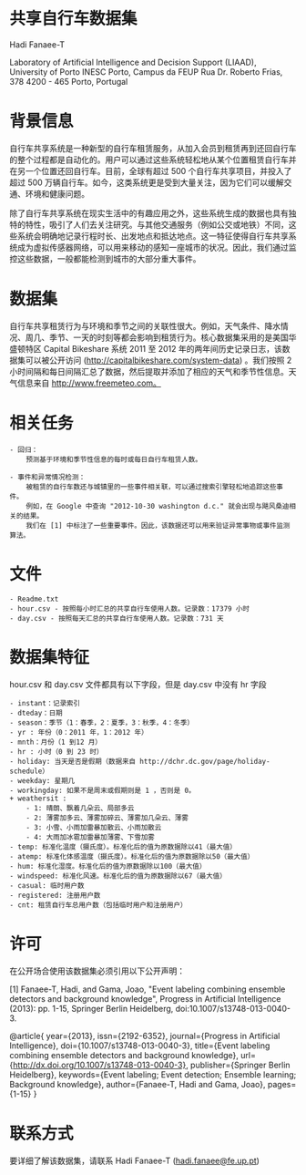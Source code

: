 
共享自行车数据集
==========================================

Hadi Fanaee-T

Laboratory of Artificial Intelligence and Decision Support (LIAAD), University of Porto
INESC Porto, Campus da FEUP
Rua Dr. Roberto Frias, 378
4200 - 465 Porto, Portugal



背景信息
=========================================

自行车共享系统是一种新型的自行车租赁服务，从加入会员到租赁再到还回自行车的整个过程都是自动化的。用户可以通过这些系统轻松地从某个位置租赁自行车并在另一个位置还回自行车。目前，全球有超过 500 个自行车共享项目，并投入了超过 500 万辆自行车。如今，这类系统更是受到大量关注，因为它们可以缓解交通、环境和健康问题。

除了自行车共享系统在现实生活中的有趣应用之外，这些系统生成的数据也具有独特的特性，吸引了人们去关注研究。与其他交通服务（例如公交或地铁）不同，这些系统会明确地记录行程时长、出发地点和抵达地点。这一特征使得自行车共享系统成为虚拟传感器网络，可以用来移动的感知一座城市的状况。因此，我们通过监控这些数据，一般都能检测到城市的大部分重大事件。


数据集
=========================================
自行车共享租赁行为与环境和季节之间的关联性很大。例如，天气条件、降水情况、周几、季节、一天的时刻等都会影响到租赁行为。核心数据集采用的是美国华盛顿特区 Capital Bikeshare 系统 2011 至 2012 年的两年间历史记录日志，该数据集可以被公开访问 (http://capitalbikeshare.com/system-data) 。我们按照 2 小时间隔和每日间隔汇总了数据，然后提取并添加了相应的天气和季节性信息。天气信息来自 http://www.freemeteo.com。


相关任务
=========================================

	- 回归：
		预测基于环境和季节性信息的每时或每日自行车租赁人数。
	
	- 事件和异常情况检测：
		被租赁的自行车数还与城镇里的一些事件相关联，可以通过搜索引擎轻松地追踪这些事件。
		例如，在 Google 中查询 "2012-10-30 washington d.c." 就会出现与飓风桑迪相关的结果。
		我们在 [1] 中标注了一些重要事件。因此，该数据还可以用来验证异常事物或事件监测算法。



文件
=========================================

	- Readme.txt
	- hour.csv - 按照每小时汇总的共享自行车使用人数。记录数：17379 小时
	- day.csv - 按照每天汇总的共享自行车使用人数。记录数：731 天

	

数据集特征
=========================================	
hour.csv 和 day.csv 文件都具有以下字段，但是 day.csv 中没有 hr 字段

	- instant：记录索引
	- dteday：日期
	- season：季节（1：春季，2：夏季，3：秋季，4：冬季）
	- yr : 年份（0：2011 年，1：2012 年）
	- mnth：月份（1 到12 月）
	- hr : 小时（0 到 23 时）
	- holiday: 当天是否是假期（数据来自 http://dchr.dc.gov/page/holiday-schedule）
	- weekday: 星期几
	- workingday: 如果不是周末或假期则是 1 ，否则是 0。
	+ weathersit : 
		- 1: 晴朗、飘着几朵云、局部多云
		- 2: 薄雾加多云、薄雾加碎云、薄雾加几朵云、薄雾
		- 3: 小雪、小雨加雷暴加散云、小雨加散云
		- 4: 大雨加冰雹加雷暴加薄雾、下雪加雾
	- temp: 标准化温度（摄氏度）。标准化后的值为原数据除以41（最大值）
	- atemp: 标准化体感温度（摄氏度）。标准化后的值为原数据除以50（最大值）
	- hum: 标准化湿度。标准化后的值为原数据除以100（最大值）
	- windspeed: 标准化风速。标准化后的值为原数据除以67（最大值）
	- casual: 临时用户数
	- registered: 注册用户数
	- cnt: 租赁自行车总用户数（包括临时用户和注册用户）


许可
=========================================
在公开场合使用该数据集必须引用以下公开声明：

[1] Fanaee-T, Hadi, and Gama, Joao, "Event labeling combining ensemble detectors and background knowledge", Progress in Artificial Intelligence (2013): pp. 1-15, Springer Berlin Heidelberg, doi:10.1007/s13748-013-0040-3.

@article{
	year={2013},
	issn={2192-6352},
	journal={Progress in Artificial Intelligence},
	doi={10.1007/s13748-013-0040-3},
	title={Event labeling combining ensemble detectors and background knowledge},
	url={http://dx.doi.org/10.1007/s13748-013-0040-3},
	publisher={Springer Berlin Heidelberg},
	keywords={Event labeling; Event detection; Ensemble learning; Background knowledge},
	author={Fanaee-T, Hadi and Gama, Joao},
	pages={1-15}
}


联系方式
=========================================
	
要详细了解该数据集，请联系 Hadi Fanaee-T (hadi.fanaee@fe.up.pt)
